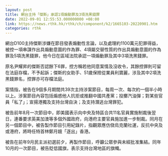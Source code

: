 ```yaml
---
layout: post
title: 網台主持「傑斯」承認1項煽動罪及3項洗黑錢罪
date: 2022-09-01 12:55:53.000000000 +08:00
link: https://news.rthk.hk/rthk/ch/component/k2/1665103-20220901.htm
categories: rthk
---
```


網台D100主持傑斯涉嫌在節目發表煽動性言論，以及處理約1100萬元犯罪得益，被控一項串謀作出具煽動意圖的作為罪、4項屬交替性質的作出具煽動意圖的作為罪及5項洗黑錢罪，他今日在區域法院承認一項煽動罪及其中3項洗黑錢罪。

原名尹耀昇的傑斯否認餘下6罪，控方稱若他同意案情及沒收令，其餘控罪則可留在法庭存檔，不予起訴；傑斯的女助手、51歲保險從業員利寶麗，涉及其中2項洗黑錢罪名，控罪亦可存檔法庭。

案情指，被告在9個多月期間共39次主持涉案節目，每周一次、每次約一個半小時以上。涉案節目內容包括煽惑他人抗拒或推翻中國共產黨；投擲汽油彈；對某些官員「私了」；宣揚港獨及支持台灣自決；及支持潛逃台灣罪犯。

被告前年8月一次節目中，即美國表示向中央及特區合共11名官員實施制裁後翌日，連番要求英美加澳等多個外國政府，向港府主要官員施加進一步制裁。同月在另一個節目中，被告製作節目引用紀錄片，指觀眾應仿傚烏克蘭社運，反抗中央及或港府，將時任特首林鄭月娥「逐出」香港。

被告在前年9月民主派初選前夕，再製作節目，呼籲公眾參與未經批准集結。同年10月的一次節目，被告貶低國旗，表示支持台灣地區的旗幟。
